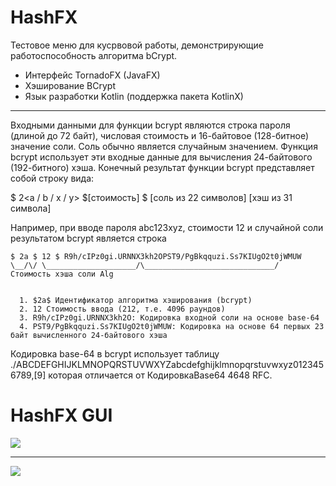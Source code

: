 # HashFX

Тестовое меню для кусрвовой работы, демонстрирующие работоспособность алгоритма bCrypt.

- Интерфейс TornadoFX (JavaFX)
- Хэширование BCrypt
- Язык разработки Kotlin (поддержка пакета KotlinX)


------------

Входными данными для функции bcrypt являются строка пароля (длиной до 72 байт), числовая стоимость и 16-байтовое (128-битное) значение соли. Соль обычно является случайным значением. Функция bcrypt использует эти входные данные для вычисления 24-байтового (192-битного) хэша. Конечный результат функции bcrypt представляет собой строку вида:
    
$ 2<a / b / x / y> $[стоимость] $ [соль из 22 символов] [хэш из 31 символа]

Например, при вводе пароля abc123xyz, стоимости 12 и случайной соли результатом bcrypt является строка
    
    $ 2a $ 12 $ R9h/cIPz0gi.URNNX3kh2OPST9/PgBkqquzi.Ss7KIUgO2t0jWMUW
    \__/\/ \____________________/\_____________________________/
    Стоимость хэша соли Alg
    

      1. $2a$ Идентификатор алгоритма хэширования (bcrypt)
      2. 12 Стоимость ввода (212, т.е. 4096 раундов)
      3. R9h/cIPz0gi.URNNX3kh2O: Кодировка входной соли на основе base-64
      4. PST9/PgBkqquzi.Ss7KIUgO2t0jWMUW: Кодировка на основе 64 первых 23 байт вычисленного 24-байтового хэша

Кодировка base-64 в bcrypt использует таблицу ./ABCDEFGHIJKLMNOPQRSTUVWXYZabcdefghijklmnopqrstuvwxyz0123456789,[9] которая отличается от КодировкаBase64 4648 RFC.


# HashFX GUI

![](https://i.imgur.com/0JMGJmt.png)
****
![](https://i.imgur.com/Rms1sWv.png)
